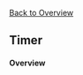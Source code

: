 [Back to Overview](https://github.com/BRO-FHV/docs/blob/master/README.md)
## <a name="Timer"></a>Timer
#### Overview
